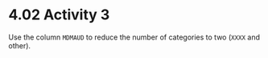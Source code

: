 # 4.02 Activity 3

Use the column `MDMAUD` to reduce the number of categories to two (`XXXX` and other).
